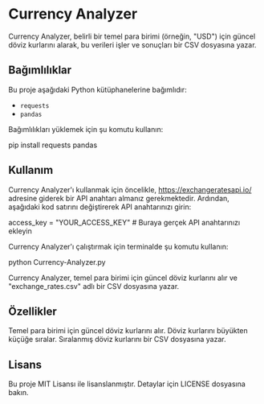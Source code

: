 # Currency Analyzer

Currency Analyzer, belirli bir temel para birimi (örneğin, "USD") için güncel döviz kurlarını alarak, bu verileri işler ve sonuçları bir CSV dosyasına yazar.

## Bağımlılıklar

Bu proje aşağıdaki Python kütüphanelerine bağımlıdır:

- `requests`
- `pandas`

Bağımlılıkları yüklemek için şu komutu kullanın:

pip install requests pandas


## Kullanım

Currency Analyzer'ı kullanmak için öncelikle, https://exchangeratesapi.io/ adresine giderek bir API anahtarı almanız gerekmektedir. Ardından, aşağıdaki kod satırını değiştirerek API anahtarınızı girin:


access_key = "YOUR_ACCESS_KEY"  # Buraya gerçek API anahtarınızı ekleyin

Currency Analyzer'ı çalıştırmak için terminalde şu komutu kullanın:

python Currency-Analyzer.py

Currency Analyzer, temel para birimi için güncel döviz kurlarını alır ve "exchange_rates.csv" adlı bir CSV dosyasına yazar.

## Özellikler

Temel para birimi için güncel döviz kurlarını alır.
Döviz kurlarını büyükten küçüğe sıralar.
Sıralanmış döviz kurlarını bir CSV dosyasına yazar.

## Lisans

Bu proje MIT Lisansı ile lisanslanmıştır. Detaylar için LICENSE dosyasına bakın.

